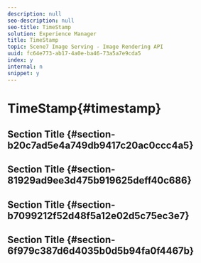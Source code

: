 ```yaml
---
description: null
seo-description: null
seo-title: TimeStamp
solution: Experience Manager
title: TimeStamp
topic: Scene7 Image Serving - Image Rendering API
uuid: fc64e773-ab17-4a0e-ba46-73a5a7e9cda5
index: y
internal: n
snippet: y
---
```


# TimeStamp{#timestamp}

## Section Title {#section-b20c7ad5e4a749db9417c20ac0ccc4a5}

## Section Title {#section-81929ad9ee3d475b919625deff40c686}

## Section Title {#section-b7099212f52d48f5a12e02d5c75ec3e7}

## Section Title {#section-6f979c387d6d4035b0d5b94fa0f4467b}

